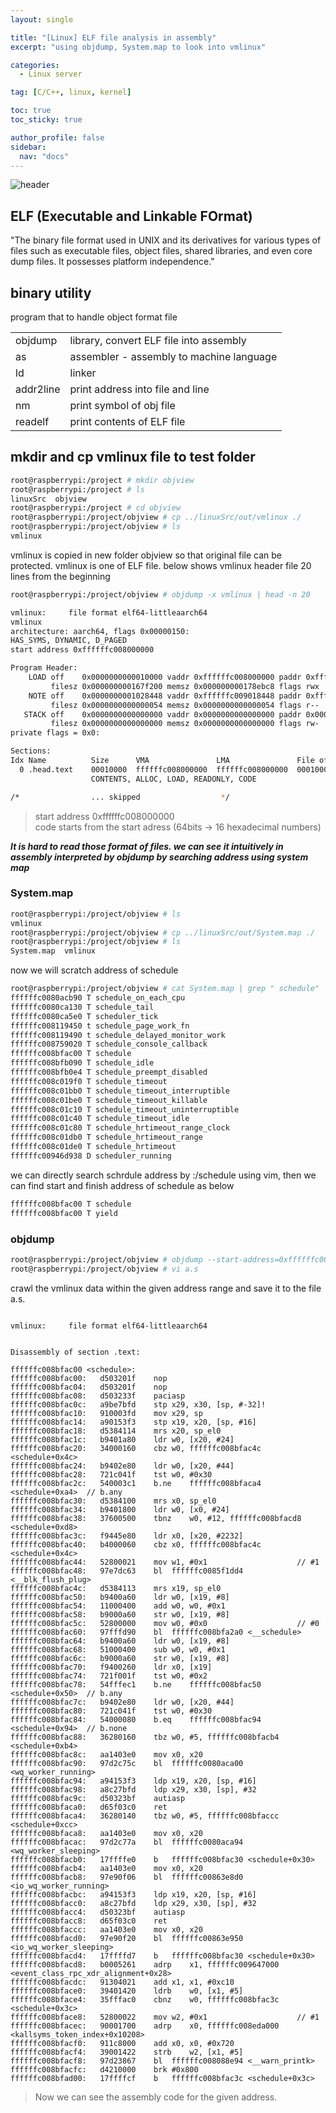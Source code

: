 ```yaml
---
layout: single

title: "[Linux] ELF file analysis in assembly"
excerpt: "using objdump, System.map to look into vmlinux"

categories:
  - Linux server

tag: [C/C++, linux, kernel] 

toc: true
toc_sticky: true

author_profile: false
sidebar:
  nav: "docs"
---
```


![header](https://capsule-render.vercel.app/api?type=rect&color=20:660099,100:E2231A)



## ELF (Executable and Linkable FOrmat)

"The binary file format used in UNIX and its derivatives for various types of files such as executable files, object files, shared libraries, and even core dump files. It possesses platform independence."

## binary utility 

program that to handle object format file

|||
|---|---|
|objdump|library, convert ELF file into assembly|
|as|assembler - assembly to machine language|
|ld|linker|
|addr2line|print address into file and line|
|nm|print symbol of obj file|
|readelf|print contents of ELF file|

## mkdir and cp vmlinux file to test folder 

```bash 
root@raspberrypi:/project # mkdir objview
root@raspberrypi:/project # ls
linuxSrc  objview
root@raspberrypi:/project # cd objview
root@raspberrypi:/project/objview # cp ../linuxSrc/out/vmlinux ./
root@raspberrypi:/project/objview # ls
vmlinux
```

vmlinux is copied in new folder objview so that original file can be protected. vmlinux is one of ELF file. below shows vmlinux header file 20 lines from the beginning

```bash
root@raspberrypi:/project/objview # objdump -x vmlinux | head -n 20

vmlinux:     file format elf64-littleaarch64
vmlinux
architecture: aarch64, flags 0x00000150:
HAS_SYMS, DYNAMIC, D_PAGED
start address 0xffffffc008000000

Program Header:
    LOAD off    0x0000000000010000 vaddr 0xffffffc008000000 paddr 0xffffffc008000000 align 2**16
         filesz 0x000000000167f200 memsz 0x000000000178ebc8 flags rwx
    NOTE off    0x0000000001028448 vaddr 0xffffffc009018448 paddr 0xffffffc009018448 align 2**2
         filesz 0x0000000000000054 memsz 0x0000000000000054 flags r--
   STACK off    0x0000000000000000 vaddr 0x0000000000000000 paddr 0x0000000000000000 align 2**4
         filesz 0x0000000000000000 memsz 0x0000000000000000 flags rw-
private flags = 0x0:

Sections:
Idx Name          Size      VMA               LMA               File off  Algn
  0 .head.text    00010000  ffffffc008000000  ffffffc008000000  00010000  2**16
                  CONTENTS, ALLOC, LOAD, READONLY, CODE

/*                ... skipped                  */
```

> start address 0xffffffc008000000 <br>code starts from the start adress (64bits -> 16 hexadecimal numbers)

***It is hard to read those format of files. we can see it intuitively in assembly interpreted by objdump by searching address using system map***


### System.map

```bash
root@raspberrypi:/project/objview # ls
vmlinux
root@raspberrypi:/project/objview # cp ../linuxSrc/out/System.map ./
root@raspberrypi:/project/objview # ls
System.map  vmlinux
```
now we will scratch address of schedule 

```bash 
root@raspberrypi:/project/objview # cat System.map | grep " schedule"
ffffffc0080acb90 T schedule_on_each_cpu
ffffffc0080ca130 T schedule_tail
ffffffc0080ca5e0 T scheduler_tick
ffffffc008119450 t schedule_page_work_fn
ffffffc008119490 t schedule_delayed_monitor_work
ffffffc008759020 T schedule_console_callback
ffffffc008bfac00 T schedule
ffffffc008bfb090 T schedule_idle
ffffffc008bfb0e4 T schedule_preempt_disabled
ffffffc008c019f0 T schedule_timeout
ffffffc008c01bb0 T schedule_timeout_interruptible
ffffffc008c01be0 T schedule_timeout_killable
ffffffc008c01c10 T schedule_timeout_uninterruptible
ffffffc008c01c40 T schedule_timeout_idle
ffffffc008c01c80 T schedule_hrtimeout_range_clock
ffffffc008c01db0 T schedule_hrtimeout_range
ffffffc008c01de0 T schedule_hrtimeout
ffffffc00946d938 D scheduler_running
```
we can directly search schrdule address by :/schedule using vim, then we can find start and finish address of schedule as below

```cpp
ffffffc008bfac00 T schedule
ffffffc008bfac00 T yield
```

### objdump

```bash
root@raspberrypi:/project/objview # objdump --start-address=0xffffffc008bfac00 --stop-address=0xffffffc008bfad04 -d vmlinux > a.s
root@raspberrypi:/project/objview # vi a.s
```
crawl the vmlinux data within the given address range and save it to the file a.s.

```vim

vmlinux:     file format elf64-littleaarch64


Disassembly of section .text:

ffffffc008bfac00 <schedule>:
ffffffc008bfac00:	d503201f 	nop
ffffffc008bfac04:	d503201f 	nop
ffffffc008bfac08:	d503233f 	paciasp
ffffffc008bfac0c:	a9be7bfd 	stp	x29, x30, [sp, #-32]!
ffffffc008bfac10:	910003fd 	mov	x29, sp
ffffffc008bfac14:	a90153f3 	stp	x19, x20, [sp, #16]
ffffffc008bfac18:	d5384114 	mrs	x20, sp_el0
ffffffc008bfac1c:	b9401a80 	ldr	w0, [x20, #24]
ffffffc008bfac20:	34000160 	cbz	w0, ffffffc008bfac4c <schedule+0x4c>
ffffffc008bfac24:	b9402e80 	ldr	w0, [x20, #44]
ffffffc008bfac28:	721c041f 	tst	w0, #0x30
ffffffc008bfac2c:	540003c1 	b.ne	ffffffc008bfaca4 <schedule+0xa4>  // b.any
ffffffc008bfac30:	d5384100 	mrs	x0, sp_el0
ffffffc008bfac34:	b9401800 	ldr	w0, [x0, #24]
ffffffc008bfac38:	37600500 	tbnz	w0, #12, ffffffc008bfacd8 <schedule+0xd8>
ffffffc008bfac3c:	f9445e80 	ldr	x0, [x20, #2232]
ffffffc008bfac40:	b4000060 	cbz	x0, ffffffc008bfac4c <schedule+0x4c>
ffffffc008bfac44:	52800021 	mov	w1, #0x1                   	// #1
ffffffc008bfac48:	97e7dc63 	bl	ffffffc0085f1dd4 <__blk_flush_plug>
ffffffc008bfac4c:	d5384113 	mrs	x19, sp_el0
ffffffc008bfac50:	b9400a60 	ldr	w0, [x19, #8]
ffffffc008bfac54:	11000400 	add	w0, w0, #0x1
ffffffc008bfac58:	b9000a60 	str	w0, [x19, #8]
ffffffc008bfac5c:	52800000 	mov	w0, #0x0                   	// #0
ffffffc008bfac60:	97fffd90 	bl	ffffffc008bfa2a0 <__schedule>
ffffffc008bfac64:	b9400a60 	ldr	w0, [x19, #8]
ffffffc008bfac68:	51000400 	sub	w0, w0, #0x1
ffffffc008bfac6c:	b9000a60 	str	w0, [x19, #8]
ffffffc008bfac70:	f9400260 	ldr	x0, [x19]
ffffffc008bfac74:	721f001f 	tst	w0, #0x2
ffffffc008bfac78:	54fffec1 	b.ne	ffffffc008bfac50 <schedule+0x50>  // b.any
ffffffc008bfac7c:	b9402e80 	ldr	w0, [x20, #44]
ffffffc008bfac80:	721c041f 	tst	w0, #0x30
ffffffc008bfac84:	54000080 	b.eq	ffffffc008bfac94 <schedule+0x94>  // b.none
ffffffc008bfac88:	36280160 	tbz	w0, #5, ffffffc008bfacb4 <schedule+0xb4>
ffffffc008bfac8c:	aa1403e0 	mov	x0, x20
ffffffc008bfac90:	97d2c75c 	bl	ffffffc0080aca00 <wq_worker_running>
ffffffc008bfac94:	a94153f3 	ldp	x19, x20, [sp, #16]
ffffffc008bfac98:	a8c27bfd 	ldp	x29, x30, [sp], #32
ffffffc008bfac9c:	d50323bf 	autiasp
ffffffc008bfaca0:	d65f03c0 	ret
ffffffc008bfaca4:	36280140 	tbz	w0, #5, ffffffc008bfaccc <schedule+0xcc>
ffffffc008bfaca8:	aa1403e0 	mov	x0, x20
ffffffc008bfacac:	97d2c77a 	bl	ffffffc0080aca94 <wq_worker_sleeping>
ffffffc008bfacb0:	17ffffe0 	b	ffffffc008bfac30 <schedule+0x30>
ffffffc008bfacb4:	aa1403e0 	mov	x0, x20
ffffffc008bfacb8:	97e90f06 	bl	ffffffc00863e8d0 <io_wq_worker_running>
ffffffc008bfacbc:	a94153f3 	ldp	x19, x20, [sp, #16]
ffffffc008bfacc0:	a8c27bfd 	ldp	x29, x30, [sp], #32
ffffffc008bfacc4:	d50323bf 	autiasp
ffffffc008bfacc8:	d65f03c0 	ret
ffffffc008bfaccc:	aa1403e0 	mov	x0, x20
ffffffc008bfacd0:	97e90f20 	bl	ffffffc00863e950 <io_wq_worker_sleeping>
ffffffc008bfacd4:	17ffffd7 	b	ffffffc008bfac30 <schedule+0x30>
ffffffc008bfacd8:	b0005261 	adrp	x1, ffffffc009647000 <event_class_rpc_xdr_alignment+0x28>
ffffffc008bfacdc:	91304021 	add	x1, x1, #0xc10
ffffffc008bface0:	39401420 	ldrb	w0, [x1, #5]
ffffffc008bface4:	35fffac0 	cbnz	w0, ffffffc008bfac3c <schedule+0x3c>
ffffffc008bface8:	52800022 	mov	w2, #0x1                   	// #1
ffffffc008bfacec:	90001700 	adrp	x0, ffffffc008eda000 <kallsyms_token_index+0x10208>
ffffffc008bfacf0:	911c8000 	add	x0, x0, #0x720
ffffffc008bfacf4:	39001422 	strb	w2, [x1, #5]
ffffffc008bfacf8:	97d23867 	bl	ffffffc008088e94 <__warn_printk>
ffffffc008bfacfc:	d4210000 	brk	#0x800
ffffffc008bfad00:	17ffffcf 	b	ffffffc008bfac3c <schedule+0x3c>
```

>Now we can see the assembly code for the given address.

